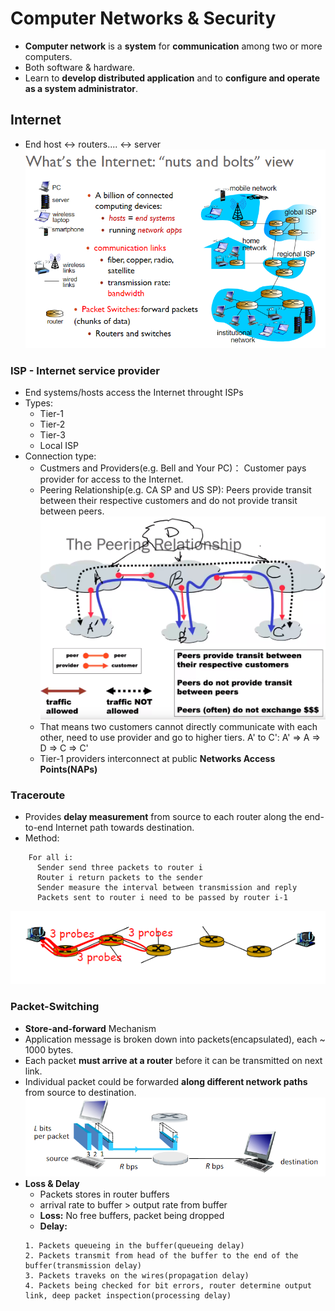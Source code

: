 # Computer Networks & Security
- **Computer network** is a **system** for **communication** among two or more computers.
- Both software & hardware.
- Learn to **develop distributed application** and to **configure and operate as a system administrator**.

## Internet
- End host <-> routers.... <-> server
<img src="nuts.png"></img>

### ISP - Internet service provider
- End systems/hosts access the Internet throught ISPs
- Types:
  - Tier-1
  - Tier-2
  - Tier-3
  - Local ISP
- Connection type:
  - Custmers and Providers(e.g. Bell and Your PC)： Customer pays provider for access to the Internet.
  - Peering Relationship(e.g. CA SP and US SP): Peers provide transit between their respective customers and do not provide transit between peers. 
<img src="connection.png"></img>
  - That means two customers cannot directly communicate with each other, need to use provider and go to higher tiers.
A' to C': A' => A => D => C => C'
  - Tier-1 providers interconnect at public **Networks Access Points(NAPs)**

### Traceroute
- Provides **delay measurement** from source to each router along the end-to-end Internet path towards destination.
- Method:
``` 
    For all i:
      Sender send three packets to router i
      Router i return packets to the sender
      Sender measure the interval between transmission and reply
      Packets sent to router i need to be passed by router i-1
 ```
<img src="traceroute.png"></img>

### Packet-Switching
- **Store-and-forward** Mechanism
- Application message is broken down into packets(encapsulated), each ~ 1000 bytes.
- Each packet **must arrive at a router** before it can be transmitted on next link.
- Individual packet could be forwarded **along different network paths** from source to destination.
<img src="packets.png"></img>
- **Loss & Delay**
  - Packets stores in router buffers
  - arrival rate to buffer > output rate from buffer
  - **Loss:** No free buffers, packet being dropped
  - **Delay:** 
  ```
  1. Packets queueing in the buffer(queueing delay)
  2. Packets transmit from head of the buffer to the end of the buffer(transmission delay)
  3. Packets traveks on the wires(propagation delay)
  4. Packets being checked for bit errors, router determine output link, deep packet inspection(processing delay)
  ```
